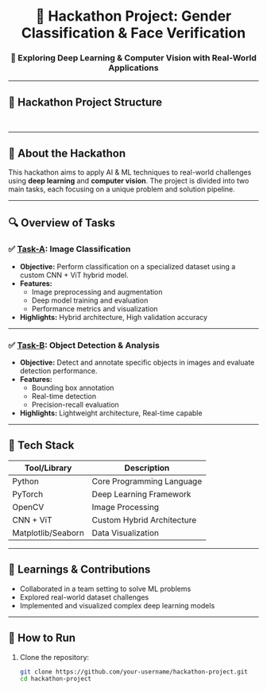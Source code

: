 <div align="center">
  <h1>🚀 Hackathon Project: Gender Classification & Face Verification</h1>
  <h3>🧠 Exploring Deep Learning & Computer Vision with Real-World Applications</h3>
</div>

---

## 📁 Hackathon Project Structure

<div align="center">
<pre>


</div>




---

## 📝 About the Hackathon

This hackathon aims to apply AI & ML techniques to real-world challenges using **deep learning** and **computer vision**. The project is divided into two main tasks, each focusing on a unique problem and solution pipeline.

---

## 🔍 Overview of Tasks

### ✅ [Task-A](./Task-A/README.md): **Image Classification**

- **Objective:** Perform classification on a specialized dataset using a custom CNN + ViT hybrid model.
- **Features:**
  - Image preprocessing and augmentation
  - Deep model training and evaluation
  - Performance metrics and visualization
- **Highlights:** Hybrid architecture, High validation accuracy



---

### ✅ [Task-B](./Task-B/README.md): **Object Detection & Analysis**

- **Objective:** Detect and annotate specific objects in images and evaluate detection performance.
- **Features:**
  - Bounding box annotation
  - Real-time detection
  - Precision-recall evaluation
- **Highlights:** Lightweight architecture, Real-time capable



---

## 🧩 Tech Stack

| Tool/Library     | Description                       |
|------------------|-----------------------------------|
| Python           | Core Programming Language         |
| PyTorch          | Deep Learning Framework           |
| OpenCV           | Image Processing                  |
| CNN + ViT        | Custom Hybrid Architecture        |
| Matplotlib/Seaborn | Data Visualization              |

---

## 🧠 Learnings & Contributions

- Collaborated in a team setting to solve ML problems
- Explored real-world dataset challenges
- Implemented and visualized complex deep learning models

---

## 📌 How to Run

1. Clone the repository:
   ```bash
   git clone https://github.com/your-username/hackathon-project.git
   cd hackathon-project
